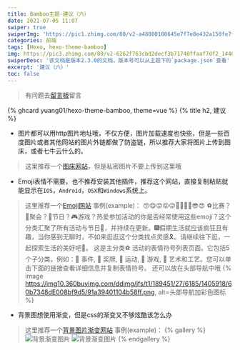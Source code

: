 ```yaml
---
title: Bamboo主题-建议（六）
date: 2021-07-05 11:07
swiper: true
swiperImg: 'https://pic1.zhimg.com/80/v2-a48800108645e7f7e8e432a150fe7f96_1440w.jpg?source=1940ef5c'
categories: 前端
tags: [Hexo, hexo-theme-bamboo]
img: https://pic3.zhimg.com/80/v2-6262f763cbd2decf3b71740ffaaf7df2_1440w.jpg?source=1940ef5c
swiperDesc: '该文档是版本2.3.0的文档，版本号可以从主题下的`package.json`查看'
excerpt: '建议（六）'
toc: false
---
```


> 有问题去[留言板](/messageBoard)留言
<!-- 使用主题之前请先去github点个{% span large red, star %}。 -->

{% ghcard yuang01/hexo-theme-bamboo, theme=vue %}
{% title h2, 建议 %}
- 图片都可以用http图片地址哦，不仅方便，图片加载速度也快些，但是一些百度图片或者其他网站的图片外链都做了防盗链，所以推荐大家将图片上传到图床，或者七牛云什么的。
> 这里推荐一个[图床网站](https://image.kieng.cn/)，但是私密图片不要上传到这里哦
- Emoji表情不需要，也不推荐安装其他插件，推荐这个网站，直接复制粘贴就能显示在`IOS`，`Android`，`OSX`和`Windows`系统上。
> 这里推荐一个[Emoji网站](https://copy.emojiall.com/zh-hans/)
事例(example)：
😚😋😛😝😜🤪🤨🧐🤓😎😍
⚽比赛？🎊聚会？🎃节日？🎮游戏？热爱参加活动的你是否经常使用这些emoji？这个分类汇聚了所有活动与节日🔮，并持续在更新。🎆假期生活就应该疯狂且有趣，当你感到无聊时，不如来逛逛这个分类找点灵感🎗。请继续往下逛，一起探索生活的美好吧🎁。
这是主分类⚽ 活动的表情符号列表页面。它包括5个子分类，例如：🎈 事件, 🏅 奖牌, 🏀 运动, 🎯 游戏, 🎨 艺术和工艺。您可以单击下面的链接查看详细信息并复制表情符号。
还可以放在头部导航中哦
{% image https://img10.360buyimg.com/ddimg/jfs/t1/189451/27/6185/1405918/60b7348dE008bf9d5/91a39401104b58ff.png, alt=头部导航加彩色图标 %}
- 背景图想使用渐变，但是css的渐变又不够炫酷该怎么办
> 这里推荐一个[背景图片渐变网站](https://gradienta.io/)
事例(example)：
{% gallery %}
![背景渐变图片](https://img14.360buyimg.com/ddimg/jfs/t1/194321/11/8204/192791/60c841f6E3a7e751a/c6c9dcaf6ceec68b.png)
![背景渐变图片](https://img13.360buyimg.com/ddimg/jfs/t1/191376/13/8267/239990/60c841f6E9a4a1373/55d4278b11b3ad07.png)
{% endgallery %}